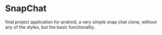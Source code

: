 # SnapChat
final project application for android, a very simple snap chat clone, without any of the styles, but the basic functionality.

